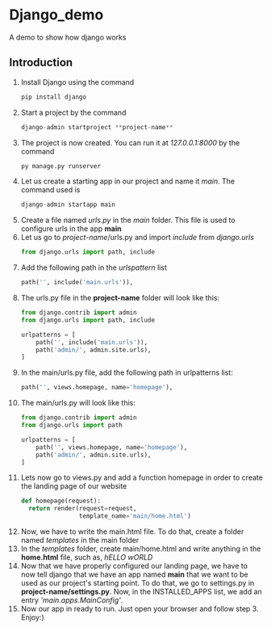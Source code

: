 # Django_demo
A demo to show how django works


## Introduction
1. Install Django using the command 
   ```py 
   pip install django
   ```
2. Start a project by the command 
    ```py
    django-admin startproject **project-name**
    ```
3. The project is now created. You can run it at _127.0.0.1:8000_ by the command 
    ```py
    py manage.py runserver
    ```
4. Let us create a starting app in our project and name it _main_. The command used is 
    ```py
    django-admin startapp main
    ```
5. Create a file named _urls.py_ in the _main_ folder. This file is used to configure urls in the app **main**
6. Let us go to _project-name_/urls.py and import _include_ from _django.urls_
    ```py
    from django.urls import path, include
    ```
7. Add the following path in the _urlspattern_ list
    ```py
    path('', include('main.urls')),
    ```
8. The urls.py file in the **project-name** folder will look like this:
    ```py
    from django.contrib import admin
    from django.urls import path, include

    urlpatterns = [
        path('', include('main.urls')),
        path('admin/', admin.site.urls),
    ]
    ```
9. In the main/urls.py file, add the following path in urlpatterns list:
    ```py
    path('', views.homepage, name='homepage'),
    ```
10. The main/urls.py will look like this:
    ```py
    from django.contrib import admin
    from django.urls import path

    urlpatterns = [
        path('', views.homepage, name='homepage'),
        path('admin/', admin.site.urls),
    ]
    ```
11. Lets now go to views.py and add a function homepage in order to create the landing page of our website
    ```py
    def homepage(request):
      return render(request=request,
                    template_name='main/home.html')
    ```
12. Now, we have to write the main.html file. To do that, create a folder named _templates_ in the main folder
13. In the _templates_ folder, create main/home.html and write anything in the **home.html** file, such as, _hELLO wORLD_
14. Now that we have properly configured our landing page, we have to now tell django that we have an app named **main** that we          want to be used as our project's starting point. To do that, we go to settings.py in **project-name/settings.py**. Now, in the INSTALLED_APPS list, we add an entry _'main.apps.MainConfig'_.
15. Now our app in ready to run. Just open your browser and follow step 3. Enjoy:)
